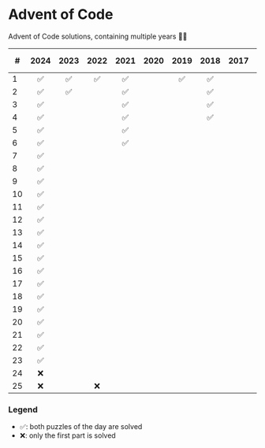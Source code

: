 # Advent of Code

Advent of Code solutions, containing multiple years 🎄✨

| #   | 2024 | 2023 | 2022 | 2021 | 2020 | 2019 | 2018 | 2017 | 2016 | 2015 🎄 |
| --- | :--: | :--: | :--: | :--: | :--: | :--: | :--: | :--: | :--: | :-----: |
| 1   |  ✅  |  ✅  |  ✅  |  ✅  |      |  ✅  |  ✅  |      |  ✅  |   ✅    |
| 2   |  ✅  |  ✅  |      |  ✅  |      |      |  ✅  |      |      |   ✅    |
| 3   |  ✅  |      |      |  ✅  |      |      |  ✅  |      |      |   ✅    |
| 4   |  ✅  |      |      |  ✅  |      |      |  ✅  |      |      |   ✅    |
| 5   |  ✅  |      |      |  ✅  |      |      |      |      |      |   ✅    |
| 6   |  ✅  |      |      |  ✅  |      |      |      |      |      |   ✅    |
| 7   |  ✅  |      |      |      |      |      |      |      |      |   ✅    |
| 8   |  ✅  |      |      |      |      |      |      |      |      |   ✅    |
| 9   |  ✅  |      |      |      |      |      |      |      |      |   ✅    |
| 10  |  ✅  |      |      |      |      |      |      |      |      |   ✅    |
| 11  |  ✅  |      |      |      |      |      |      |      |      |   ✅    |
| 12  |  ✅  |      |      |      |      |      |      |      |      |   ✅    |
| 13  |  ✅  |      |      |      |      |      |      |      |      |   ✅    |
| 14  |  ✅  |      |      |      |      |      |      |      |      |   ✅    |
| 15  |  ✅  |      |      |      |      |      |      |      |      |   ✅    |
| 16  |  ✅  |      |      |      |      |      |      |      |      |   ✅    |
| 17  |  ✅  |      |      |      |      |      |      |      |      |   ✅    |
| 18  |  ✅  |      |      |      |      |      |      |      |      |   ✅    |
| 19  |  ✅  |      |      |      |      |      |      |      |      |   ✅    |
| 20  |  ✅  |      |      |      |      |      |      |      |      |   ✅    |
| 21  |  ✅  |      |      |      |      |      |      |      |      |   ✅    |
| 22  |  ✅  |      |      |      |      |      |      |      |      |   ✅    |
| 23  |  ✅  |      |      |      |      |      |      |      |      |   ✅    |
| 24  |  ❌  |      |      |      |      |      |      |      |      |   ✅    |
| 25  |  ❌  |      |  ❌  |      |      |      |      |      |      |   🎄    |

### Legend

- ✅: both puzzles of the day are solved
- ❌: only the first part is solved
